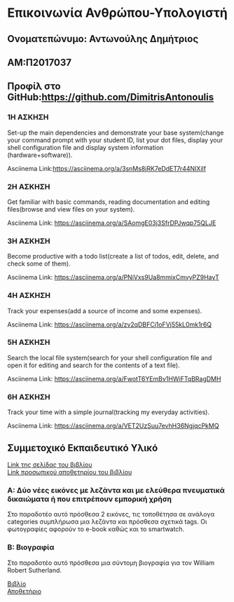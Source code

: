 # Επικοινωνία Ανθρώπου-Υπολογιστή
## Ονοματεπώνυμο: Αντωνούλης Δημήτριος  
## ΑΜ:Π2017037
## Προφίλ στο GitHub:https://github.com/DimitrisAntonoulis

### 1Η ΑΣΚΗΣΗ
Set-up the main dependencies and demonstrate your base system(change your command prompt with your student ID, list your dot files, display your shell configuration file and display system information (hardware+software)).

Asciinema Link:https://asciinema.org/a/3snMs8jRK7eDdET7r44NIXilf

### 2Η ΑΣΚΗΣΗ
Get familiar with basic commands, reading documentation and editing files(browse and view files on your system).

Asciinema Link: https://asciinema.org/a/SAomgE03j3SfrDPJwqp75QLJE

### 3Η ΑΣΚΗΣΗ
Become productive with a todo list(create a list of todos, edit, delete, and check some of them).

Asciinema Link: https://asciinema.org/a/PNiVxs9Ua8mmixCmvyPZ9HayT

### 4Η ΑΣΚΗΣΗ
Track your expenses(add a source of income and some expenses).

Asciinema Link: https://asciinema.org/a/zv2qDBFCj1oFVj55kL0mk1r6Q

### 5Η ΑΣΚΗΣΗ
Search the local file system(search for your shell configuration file and open it for editing and search for the contents of a text file).

Asciinema Link: https://asciinema.org/a/FwotT6YEmBv1HWiFTqBRagDMH

### 6Η ΑΣΚΗΣΗ
Track your time with a simple journal(tracking my everyday activities).

Asciinema Link: https://asciinema.org/a/VET2UzSuu7evhH36NgjqcPkMQ

## Συμμετοχικό Εκπαιδευτικό Υλικό

[Link της σελίδας του βιβλίου](https://dimitrisantonoulis.netlify.com/)</br>
[Link προσωπικού αποθετηρίου του βιβλίου](https://github.com/DimitrisAntonoulis/gr)

### A: Δύο νέες εικόνες με λεζάντα και με ελεύθερα πνευματικά δικαιώματα ή που επιτρέπουν εμπορική χρήση

Στο παραδοτέο αυτό πρόσθεσα 2 εικόνες, τις τοποθέτησα σε ανάλογα categories συμπλήρωσα μια λεζάντα και πρόσθεσα σχετικά tags. Οι φωτογραφίες αφορούν το e-book καθώς και το smartwatch.


### Β: Βιογραφία

Στο παραδοτέο αυτό πρόσθεσα μια σύντομη βιογραφία για τον William Robert Sutherland.

[Bιβλίο](https://dimitrisantonoulis.netlify.com/)</br>
[Αποθετήριο](https://github.com/DimitrisAntonoulis/gr)
